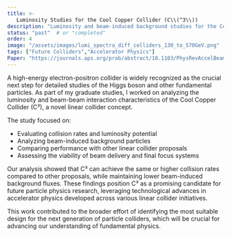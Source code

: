 ```yaml
---
title: >-
   Luminosity Studies for the Cool Copper Collider (C\\(^3\\)) 
description: "Luminosity and beam-induced background studies for the Cool Copper Collider"
status: "past"  # or "completed"
order: 4
image: "/assets/images/lumi_spectra_diff_colliders_130_to_570GeV.png"
tags: ["Future Colliders","Accelerator Physics"]
Paper: "https://journals.aps.org/prab/abstract/10.1103/PhysRevAccelBeams.27.061001"
---
```


A high-energy electron-positron collider is widely recognized as the crucial next step for detailed studies of the Higgs boson and other fundamental particles. As part of my graduate studies, I worked on analyzing the luminosity and beam-beam interaction characteristics of the Cool Copper Collider (C³), a novel linear collider concept.

The study focused on:
- Evaluating collision rates and luminosity potential
- Analyzing beam-induced background particles
- Comparing performance with other linear collider proposals
- Assessing the viability of beam delivery and final focus systems

Our analysis showed that C³ can achieve the same or higher collision rates compared to other proposals, while maintaining lower beam-induced background fluxes. These findings position C³ as a promising candidate for future particle physics research, leveraging technological advances in accelerator physics developed across various linear collider initiatives.

This work contributed to the broader effort of identifying the most suitable design for the next generation of particle colliders, which will be crucial for advancing our understanding of fundamental physics.